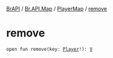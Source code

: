 [BrAPI](../../index.md) / [Br.API.Map](../index.md) / [PlayerMap](index.md) / [remove](./remove.md)

# remove

`open fun remove(key: `[`Player`](https://hub.spigotmc.org/javadocs/spigot/org/bukkit/entity/Player.html)`!): `[`V`](index.md#V)
